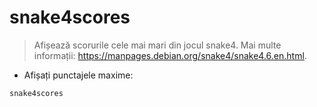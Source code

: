 # snake4scores

> Afișează scorurile cele mai mari din jocul snake4.
> Mai multe informații: <https://manpages.debian.org/snake4/snake4.6.en.html>.

- Afișați punctajele maxime:

`snake4scores`
